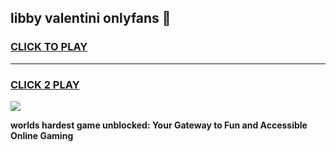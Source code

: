 
## libby valentini onlyfans 👋
<h3>
<a href="https://premium.freeplayer.one?title=libby_valentini_onlyfans&ref=13F">CLICK TO PLAY</a></h3>
<hr>

<h3>
<a href="https://premium.freeplayer.one?title=libby_valentini_onlyfans&ref=13F">CLICK 2 PLAY</a>
  
</h3>

<a href="https://premium.freeplayer.one?title=libby_valentini_onlyfans&ref=12F/"><img src="https://clearcache.store/games.png"></a>


**worlds hardest game unblocked: Your Gateway to Fun and Accessible Online Gaming**
